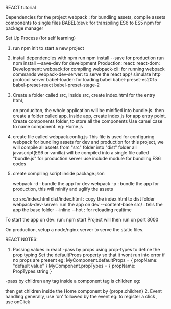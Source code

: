 REACT tutorial

Dependencies for the project
webpack : for bundling assets, compile assets components to single files
BABEL(dev): for transpiling ES6 to ES5
npm for package manager


Set Up Process (for self learning)
1. run npm init to start a new project
2. install dependencies with npm
	run npm install <dependencies> --save for production
	run npm install <dependencies> --save-dev for development
	Production:
		react:
		react-dom:
	Development:
		webpack:for compiling
		webpack-cli: for running webpack commands
		webpack-dev-server: to serve the react app/ simulate http protocol server
		babel-loader: for loading babel
		babel-preset-es2015
		babel-preset-react
		babel-preset-stage-2
3. Create a folder called src,
	Inside src, create index.html for the entry html,
	<script src="/app/bundle.js"></script>
	on produciton, the whole application will be minified into bundle.js.
	then create a folder called app,
	Inside app, create index.js for app entry point.
	Create components folder, to store all the components
	Use camel case to name component. eg: Home.js

4. create file called webpack.config.js
	This file is used for configuring webpack for bundling assets for dev and production
	for this project, we will compile all assets from "src" folder into "dist" folder
	all javascript(ES6 or vanilla) will be compiled into a single file called "bundle.js" for production server use
	include module for bundling ES6 codes

5. create compiling script inside package.json
	
	webpack -d : bundle the app for dev
	webpack -p : bundle the app for production, this will minify and uglify the assets

	cp src/index.html dist/index.html : copy the index.html to dist folder
	webpack-dev-server: run the app on dev
		--content-base src/ : tells the app the base folder
		--inline
		--hot : for reloading realtime


To start the app on dev:
run:  npm start
Project will then run on port 3000

On production, setup a node/nginx server to serve the static files.

REACT NOTES:
1. Passing values in react
-pass by props
using prop-types to define the prop typing
Set the defaultProps property so that it wont run into error if no props are present
eg: 
MyComponent.defaultProps = {
	propName: "default value"
}
MyComponent.propTypes = {
	propName: PropTypes.string
}

-pass by children 
any tag inside a component tag is children
eg: <Home>
		<div>
		</div>
	</Home>
then get children inside the Home component by
	{props.children}
2. Event handling
  generally, use 'on' followed by the event
  eg: to register a click , use onClick


